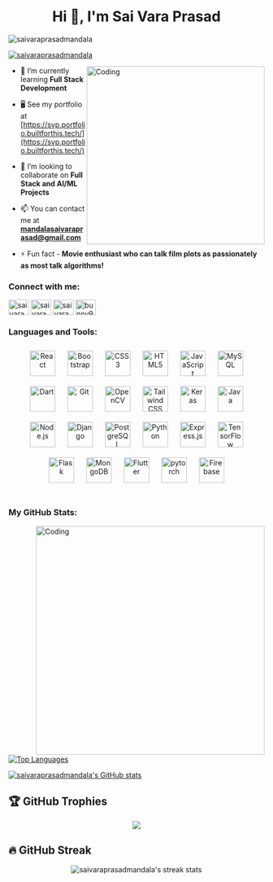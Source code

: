 <h1 align="center">Hi 👋, I'm Sai Vara Prasad</h1>
<p align="left"> <img src="https://komarev.com/ghpvc/?username=saivaraprasadmandala&label=Profile%20views&color=0e75b6&style=flat" alt="saivaraprasadmandala" /> </p>

<p align="left"> <a href="https://twitter.com/saivaraprasadmandala" target="blank"><img src="https://img.shields.io/twitter/follow/saivaraprasadmandala?logo=twitter&style=for-the-badge" alt="saivaraprasadmandala" /></a> </p>

<img align="right" alt="Coding" width="350" src="https://github.com/user-attachments/assets/d9d99bf8-228b-42e8-8e66-9f05835c96c9">

- 🌱 I’m currently learning **Full Stack Development**

- 🖥️ See my portfolio at [https://svp.portfolio.builtforthis.tech/](https://svp.portfolio.builtforthis.tech/)

- 👯 I’m looking to collaborate on **Full Stack and AI/ML Projects**

- 📫 You can contact me at **mandalasaivaraprasad@gmail.com**

- ⚡ Fun fact - **Movie enthusiast who can talk film plots as passionately as most talk algorithms!**




<h3 align="left">Connect with me:</h3>
<p align="left">
<a href="https://twitter.com/@msvp2k04" target="blank"><img align="center" src="https://raw.githubusercontent.com/rahuldkjain/github-profile-readme-generator/master/src/images/icons/Social/twitter.svg" alt="saivaraprasadmandala" height="30" width="40" /></a>
<a href="https://linkedin.com/in/saivaraprasadmandala" target="blank"><img align="center" src="https://raw.githubusercontent.com/rahuldkjain/github-profile-readme-generator/master/src/images/icons/Social/linked-in-alt.svg" alt="saivaraprasad mandala" height="30" width="40" /></a>
<a href="https://instagram.com/saivaraprasadmandala" target="blank"><img align="center" src="https://raw.githubusercontent.com/rahuldkjain/github-profile-readme-generator/master/src/images/icons/Social/instagram.svg" alt="saivaraprasadmandala" height="30" width="40" /></a>
<a href="https://discord.gg/bunny9777" target="blank"><img align="center" src="https://raw.githubusercontent.com/rahuldkjain/github-profile-readme-generator/master/src/images/icons/Social/discord.svg" alt="bunny9777" height="30" width="40" /></a>
</p>


<h3 align="left">Languages and Tools:</h3>
<table>

<div align="center">  
<a href="https://reactjs.org/" target="_blank"><img style="margin: 10px" src="https://profilinator.rishav.dev/skills-assets/react-original-wordmark.svg" alt="React" height="50" /></a>  
<a href="https://getbootstrap.com/docs/3.4/javascript/" target="_blank"><img style="margin: 10px" src="https://profilinator.rishav.dev/skills-assets/bootstrap-plain.svg" alt="Bootstrap" height="50" /></a>  
<a href="https://www.w3schools.com/css/" target="_blank"><img style="margin: 10px" src="https://profilinator.rishav.dev/skills-assets/css3-original-wordmark.svg" alt="CSS3" height="50" /></a>  
<a href="https://en.wikipedia.org/wiki/HTML5" target="_blank"><img style="margin: 10px" src="https://profilinator.rishav.dev/skills-assets/html5-original-wordmark.svg" alt="HTML5" height="50" /></a>  
<a href="https://www.javascript.com/" target="_blank"><img style="margin: 10px" src="https://profilinator.rishav.dev/skills-assets/javascript-original.svg" alt="JavaScript" height="50" /></a>  
<a href="https://www.mysql.com/" target="_blank"><img style="margin: 10px" src="https://profilinator.rishav.dev/skills-assets/mysql-original-wordmark.svg" alt="MySQL" height="50" /></a>  
<a href="https://dart.dev/" target="_blank"><img style="margin: 10px" src="https://profilinator.rishav.dev/skills-assets/dartlang-icon.svg" alt="Dart" height="50" /></a>  
<a href="https://github.com/" target="_blank"><img style="margin: 10px" src="https://profilinator.rishav.dev/skills-assets/git-scm-icon.svg" alt="Git" height="50" /></a>  
<a href="https://opencv.org/" target="_blank"><img style="margin: 10px" src="https://profilinator.rishav.dev/skills-assets/opencv-icon.svg" alt="OpenCV" height="50" /></a>  
<a href="https://www.tailwindcss.com/" target="_blank"><img style="margin: 10px" src="https://profilinator.rishav.dev/skills-assets/tailwindcss.svg" alt="Tailwind CSS" height="50" /></a>  
<a href="https://keras.io/" target="_blank"><img style="margin: 10px" src="https://profilinator.rishav.dev/skills-assets/keras.png" alt="Keras" height="50" /></a>  
<a href="https://www.java.com/" target="_blank"><img style="margin: 10px" src="https://profilinator.rishav.dev/skills-assets/java-original-wordmark.svg" alt="Java" height="50" /></a>  
<a href="https://nodejs.org/" target="_blank"><img style="margin: 10px" src="https://profilinator.rishav.dev/skills-assets/nodejs-original-wordmark.svg" alt="Node.js" height="50" /></a>  
<a href="https://www.djangoproject.com/" target="_blank"><img style="margin: 10px" src="https://profilinator.rishav.dev/skills-assets/django-original.svg" alt="Django" height="50" /></a>  
<a href="https://www.postgresql.org/" target="_blank"><img style="margin: 10px" src="https://profilinator.rishav.dev/skills-assets/postgresql-original-wordmark.svg" alt="PostgreSQL" height="50" /></a>  
<a href="https://www.python.org/" target="_blank"><img style="margin: 10px" src="https://profilinator.rishav.dev/skills-assets/python-original.svg" alt="Python" height="50" /></a>  
<a href="https://expressjs.com/" target="_blank"><img style="margin: 10px" src="https://profilinator.rishav.dev/skills-assets/express-original-wordmark.svg" alt="Express.js" height="50" /></a>  
<a href="https://www.tensorflow.org/" target="_blank"><img style="margin: 10px" src="https://profilinator.rishav.dev/skills-assets/tensorflow-icon.svg" alt="TensorFlow" height="50" /></a>  
<a href="https://flask.palletsprojects.com/" target="_blank"><img style="margin: 10px" src="https://profilinator.rishav.dev/skills-assets/flask.png" alt="Flask" height="50" /></a>  
<a href="https://www.mongodb.com/" target="_blank"><img style="margin: 10px" src="https://profilinator.rishav.dev/skills-assets/mongodb-original-wordmark.svg" alt="MongoDB" height="50" /></a>  
<a href="https://flutter.dev/" target="_blank"><img style="margin: 10px" src="https://profilinator.rishav.dev/skills-assets/flutterio-icon.svg" alt="Flutter" height="50" /></a>  
<a href="https://pytorch.org/" target="_blank"><img style="margin: 10px" src="https://profilinator.rishav.dev/skills-assets/pytorch-icon.svg" alt="pytorch" height="50" /></a>  
<a href="https://firebase.google.com/" target="_blank"><img style="margin: 10px" src="https://profilinator.rishav.dev/skills-assets/firebase.png" alt="Firebase" height="50" /></a>  
</div>
</table>  



<h3 align="left">My GitHub Stats:</h3>

<img align="right" alt="Coding" width="450" src="https://github.com/user-attachments/assets/7de2eb95-4aea-455b-abbd-cc9d0c5e8533">

<a align="left" href="https://github.com/saivaraprasadmandala" align="left"><img src="https://github-readme-stats.vercel.app/api/top-langs/?username=saivaraprasadmandala&langs_count=10&title_color=0891b2&text_color=ffffff&icon_color=0891b2&bg_color=1c1917&hide_border=true&locale=en&custom_title=Top%20%Languages" alt="Top Languages" /></a>

<a align="left" href="http://www.github.com/saivaraprasadmandala"><img src="https://github-readme-stats.vercel.app/api?username=saivaraprasadmandala&show_icons=true&hide=&count_private=true&title_color=0f172a&text_color=000000&icon_color=000000&bg_color=ffffff&hide_border=true&show_icons=true" alt="saivaraprasadmandala's GitHub stats" /></a>

## 🏆 GitHub Trophies
<p align="center">
  <img src="https://github-profile-trophy.vercel.app/?username=saivaraprasadmandala&theme=radical&no-frame=true&no-bg=true&margin-w=4"/>
</p>

## 🔥 GitHub Streak
<p align="center">
  <img src="https://streak-stats.demolab.com?user=saivaraprasadmandala&theme=radical&hide_border=false" alt="saivaraprasadmandala's streak stats"/>
</p>
